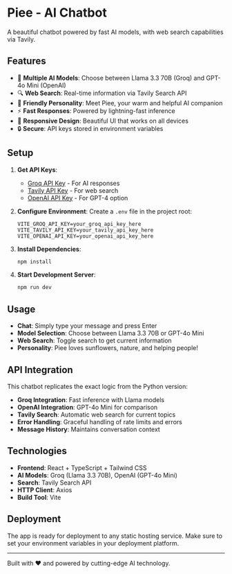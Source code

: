 # Piee - AI Chatbot

A beautiful chatbot powered by fast AI models, with web search capabilities via Tavily.

## Features

- 🤖 **Multiple AI Models**: Choose between Llama 3.3 70B (Groq) and GPT-4o Mini (OpenAI)
- 🔍 **Web Search**: Real-time information via Tavily Search API
- 🌻 **Friendly Personality**: Meet Piee, your warm and helpful AI companion
- ⚡ **Fast Responses**: Powered by lightning-fast inference
- 📱 **Responsive Design**: Beautiful UI that works on all devices
- 🔒 **Secure**: API keys stored in environment variables

## Setup

1. **Get API Keys**:
   - [Groq API Key](https://console.groq.com/keys) - For AI responses
   - [Tavily API Key](https://app.tavily.com/home) - For web search
   - [OpenAI API Key](https://platform.openai.com/api-keys) - For GPT-4 option

2. **Configure Environment**:
   Create a `.env` file in the project root:
   ```env
   VITE_GROQ_API_KEY=your_groq_api_key_here
   VITE_TAVILY_API_KEY=your_tavily_api_key_here
   VITE_OPENAI_API_KEY=your_openai_api_key_here
   ```

3. **Install Dependencies**:
   ```bash
   npm install
   ```

4. **Start Development Server**:
   ```bash
   npm run dev
   ```

## Usage

- **Chat**: Simply type your message and press Enter
- **Model Selection**: Choose between Llama 3.3 70B or GPT-4o Mini
- **Web Search**: Toggle search to get current information
- **Personality**: Piee loves sunflowers, nature, and helping people!

## API Integration

This chatbot replicates the exact logic from the Python version:

- **Groq Integration**: Fast inference with Llama models
- **OpenAI Integration**: GPT-4o Mini for comparison
- **Tavily Search**: Automatic web search for current topics
- **Error Handling**: Graceful handling of rate limits and errors
- **Message History**: Maintains conversation context

## Technologies

- **Frontend**: React + TypeScript + Tailwind CSS
- **AI Models**: Groq (Llama 3.3 70B), OpenAI (GPT-4o Mini)
- **Search**: Tavily Search API
- **HTTP Client**: Axios
- **Build Tool**: Vite

## Deployment

The app is ready for deployment to any static hosting service. Make sure to set your environment variables in your deployment platform.

---

Built with ❤️ and powered by cutting-edge AI technology.
